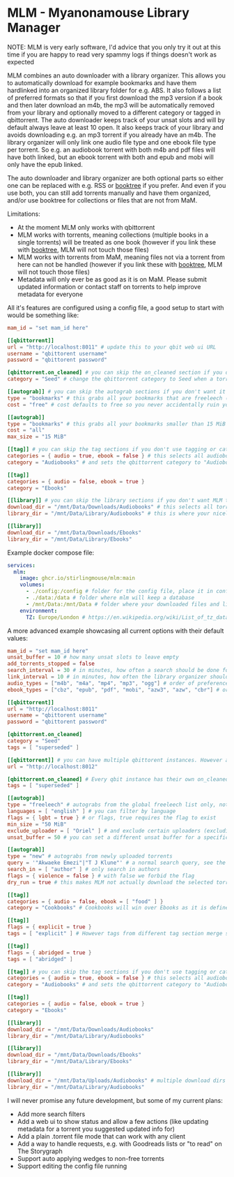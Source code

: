 # MLM - Myanonamouse Library Manager

NOTE: MLM is very early software, I'd advice that you only try it out at this time if you are happy to read very spammy logs if things doesn't work as expected

MLM combines an auto downloader with a library organizer. This allows you to automatically download for example bookmarks and have them hardlinked into an organized library folder for e.g. ABS. It also follows a list of preferred formats so that if you first download the mp3 version if a book and then later download an m4b, the mp3 will be automatically removed from your library and optionally moved to a different category or tagged in qbittorrent.
The auto downloader keeps track of your unsat slots and will by default always leave at least 10 open. It also keeps track of your library and avoids downloading e.g. an mp3 torrent if you already have an m4b.
The library organizer will only link one audio file type and one ebook file type per torrent. So e.g. an audiobook torrent with both m4b and pdf files will have both linked, but an ebook torrent with both and epub and mobi will only have the epub linked.

The auto downloader and library organizer are both optional parts so either one can be replaced with e.g. RSS or [booktree](https://github.com/myxdvz/booktree) if you prefer. And even if you use both, you can still add torrents manually and have them organized, and/or use booktree for collections or files that are not from MaM.

Limitations:
 - At the moment MLM only works with qbittorrent
 - MLM works with torrents, meaning collections (multiple books in a single torrents) will be treated as one book (however if you link these with [booktree](https://github.com/myxdvz/booktree), MLM will not touch those files)
 - MLM works with torrents from MaM, meaning files not via a torrent from here can not be handled (however if you link these with [booktree](https://github.com/myxdvz/booktree), MLM will not touch those files)
 - Metadata will only ever be as good as it is on MaM. Please submit updated information or contact staff on torrents to help improve metadata for everyone

All it's features are configured using a config file, a good setup to start with would be something like:
```toml
mam_id = "set mam_id here"

[[qbittorrent]]
url = "http://localhost:8011" # update this to your qbit web ui URL
username = "qbittorent username"
password = "qbittorent password"

[qbittorrent.on_cleaned] # you can skip the on_cleaned section if you don't want MLM to do anything in qbit when upgrading a book
category = "Seed" # change the qbittorrent category to Seed when a torrent gets replaced with a better one

[[autograb]] # you can skip the autograb sections if you don't want it to grab anything automatically
type = "bookmarks" # this grabs all your bookmarks that are freeleech (global, personal or VIP)
cost = "free" # cost defaults to free so you never accidentally ruin your ratio if you forget to set it

[[autograb]]
type = "bookmarks" # this grabs all your bookmarks smaller than 15 MiB even if they are not freeleech
cost = "all"
max_size = "15 MiB"

[[tag]] # you can skip the tag sections if you don't use tagging or categories in qbittorrent
categories = { audio = true, ebook = false } # this selects all audiobook torrents
category = "Audiobooks" # and sets the qbittorrent category to "Audiobooks"

[[tag]]
categories = { audio = false, ebook = true }
category = "Ebooks"

[[library]] # you can skip the library sections if you don't want MLM to organize a library folder for you
download_dir = "/mnt/Data/Downloads/Audiobooks" # this selects all torrents with this download path (I assume this is where your audiobooks category will download to)
library_dir = "/mnt/Data/Library/Audiobooks" # this is where your nicely organized audiobooks will end up

[[library]]
download_dir = "/mnt/Data/Downloads/Ebooks"
library_dir = "/mnt/Data/Library/Ebooks"
```

Example docker compose file:
```yaml
services:
  mlm:
    image: ghcr.io/stirlingmouse/mlm:main 
    volumes:
      - ./config:/config # folder for the config file, place it in config/config.toml
      - ./data:/data # folder where mlm will keep a database
      - /mnt/Data:/mnt/Data # folder where your downloaded files and library can be accessed from
    environment:
      TZ: Europe/London # https://en.wikipedia.org/wiki/List_of_tz_database_time_zones
```

A more advanced example showcasing all current options with their default values:
```toml
mam_id = "set mam_id here"
unsat_buffer = 10 # how many unsat slots to leave empty
add_torrents_stopped = false
search_interval = 30 # in minutes, how often a search should be done for the autograbs
link_interval = 10 # in minutes, how often the library organizer should query qbittorent for new torrents
audio_types = ["m4b", "m4a", "mp4", "mp3", "ogg"] # order of preference for audiobook formats, formats not in this list will not be downloaded or linked
ebook_types = ["cbz", "epub", "pdf", "mobi", "azw3", "azw", "cbr"] # order of preference for ebook formats, formats not in this list will not be downloaded or linked

[[qbittorrent]]
url = "http://localhost:8011"
username = "qbittorent username"
password = "qbittorent password"

[qbittorrent.on_cleaned]
category = "Seed"
tags = [ "superseded" ]

[[qbittorrent]] # you can have multiple qbittorent instances. However autograbbed torrents will only be added to the first one
url = "http://localhost:8012"

[qbittorrent.on_cleaned] # Every qbit instance has their own on_cleaned rules
tags = [ "superseded" ]

[[autograb]]
type = "freeleech" # autograbs from the global freeleech list only, not PF or VIP
languages = [ "english" ] # you can filter by language
flags = { lgbt = true } # or flags, true requires the flag to exist
min_size = "50 MiB"
exclude_uploader = [ "Oriel" ] # and exclude certain uploaders (excluding yourself is a good idea if you use multiple clients!)
unsat_buffer = 50 # you can set a different unsat buffer for a specific autograb if you don't want it to overwhelm your slots

[[autograb]]
type = "new" # autograbs from newly uploaded torrents
query = '"Akwaeke Emezi"|"T J Klune"' # a normal search query, see the search guide for what you can do: https://www.myanonamouse.net/guides/?gid=37729
search_in = [ "author" ] # only search in authors
flags = { violence = false } # with false we forbid the flag
dry_run = true # this makes MLM not actually download the selected torrents, only log them, for testing your search

[[tag]]
categories = { audio = false, ebook = [ "food" ] }
category = "Cookbooks" # Cookbooks will win over Ebooks as it is defined first and a torrent can only have one category

[[tag]]
flags = { explicit = true }
tags = [ "explicit" ] # However tags from different tag section merge so a torrent can get both explicit, abridged and one of the categories

[[tag]]
flags = { abridged = true }
tags = [ "abridged" ]

[[tag]] # you can skip the tag sections if you don't use tagging or categories in qbittorrent
categories = { audio = true, ebook = false } # this selects all audiobook torrents
category = "Audiobooks" # and sets the qbittorrent category to "Audiobooks"

[[tag]]
categories = { audio = false, ebook = true }
category = "Ebooks"

[[library]]
download_dir = "/mnt/Data/Downloads/Audiobooks"
library_dir = "/mnt/Data/Library/Audiobooks"

[[library]]
download_dir = "/mnt/Data/Downloads/Ebooks"
library_dir = "/mnt/Data/Library/Ebooks"

[[library]]
download_dir = "/mnt/Data/Uploads/Audiobooks" # multiple download dirs can contribute to the same library dir, for example if you keep your own uploads separate
library_dir = "/mnt/Data/Library/Audiobooks"
```

I will never promise any future development, but some of my current plans:
- Add more search filters
- Add a web ui to show status and allow a few actions (like updating metadata for a torrent you suggested updated info for)
- Add a plain .torrent file mode that can work with any client
- Add a way to handle requests, e.g. with Goodreads lists or "to read" on The Storygraph
- Support auto applying wedges to non-free torrents
- Support editing the config file running


